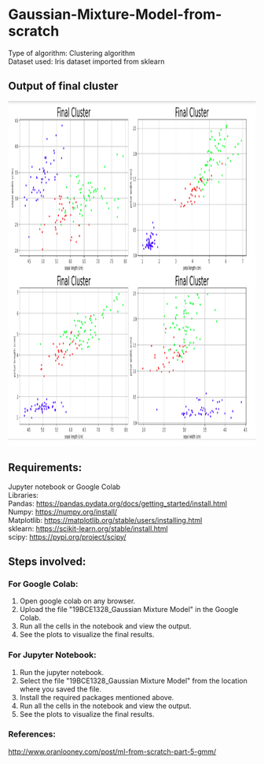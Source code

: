 # Gaussian-Mixture-Model-from-scratch

Type of algorithm: Clustering algorithm <br />
Dataset used: Iris dataset imported from sklearn

## Output of final cluster

<div align="center">
  <img src="https://github.com/saniikakulkarni/Gaussian-Mixture-Model-from-scratch/blob/main/Output%20of%20cluster.png" height=700px width=700px />
</div>

## Requirements:

Jupyter notebook or Google Colab <br />
Libraries:<br />
Pandas: https://pandas.pydata.org/docs/getting_started/install.html <br />
Numpy: https://numpy.org/install/ <br />
Matplotlib: https://matplotlib.org/stable/users/installing.html <br />
sklearn: https://scikit-learn.org/stable/install.html <br />
scipy: https://pypi.org/project/scipy/ <br />

## Steps involved:

### For Google Colab:

1. Open google colab on any browser.
2. Upload the file "19BCE1328_Gaussian Mixture Model" in the Google Colab. 
3. Run all the cells in the notebook and view the output.
4. See the plots to visualize the final results.

### For Jupyter Notebook:

1. Run the jupyter notebook.
2. Select the file "19BCE1328_Gaussian Mixture Model" from the location where you saved the file.
3. Install the required packages mentioned above.
4. Run all the cells in the notebook and view the output.
5. See the plots to visualize the final results.

### References:

http://www.oranlooney.com/post/ml-from-scratch-part-5-gmm/

